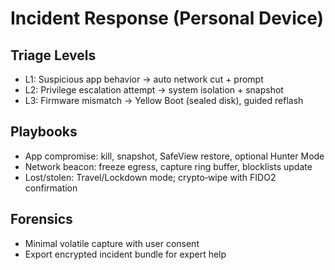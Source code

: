 # Incident Response (Personal Device)

## Triage Levels
- L1: Suspicious app behavior → auto network cut + prompt
- L2: Privilege escalation attempt → system isolation + snapshot
- L3: Firmware mismatch → Yellow Boot (sealed disk), guided reflash

## Playbooks
- App compromise: kill, snapshot, SafeView restore, optional Hunter Mode
- Network beacon: freeze egress, capture ring buffer, blocklists update
- Lost/stolen: Travel/Lockdown mode; crypto‑wipe with FIDO2 confirmation

## Forensics
- Minimal volatile capture with user consent
- Export encrypted incident bundle for expert help

